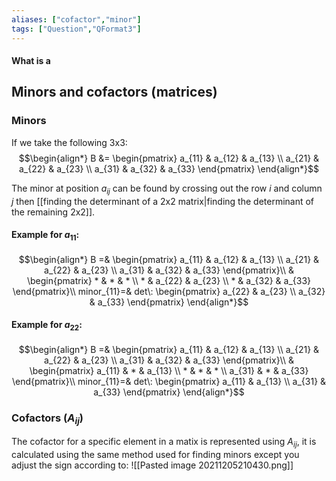 ```yaml
---
aliases: ["cofactor","minor"]
tags: ["Question","QFormat3"]
---
```


#### What is a
## Minors and cofactors (matrices)
### Minors
If we take the following 3x3:
$$\begin{align*}
B &= \begin{pmatrix} a_{11} &  a_{12} &  a_{13} \\  a_{21} &  a_{22} &  a_{23} \\  a_{31} &  a_{32} &  a_{33} \end{pmatrix}
\end{align*}$$

The minor at position $a_{ij}$ can be found by crossing out the row $i$ and column $j$ then [[finding the determinant of a 2x2 matrix|finding the determinant of the remaining 2x2]]. 

#### Example for $a_{11}$:

$$\begin{align*}
B =& \begin{pmatrix} a_{11} &  a_{12} &  a_{13} \\  a_{21} &  a_{22} &  a_{23} \\  a_{31} &  a_{32} &  a_{33} \end{pmatrix}\\
 & \begin{pmatrix} * &  * &  * \\  * &  a_{22} &  a_{23} \\  * &  a_{32} &  a_{33} \end{pmatrix}\\
minor_{11}=& det\: \begin{pmatrix} a_{22} & a_{23} \\ a_{32} & a_{33} \end{pmatrix}
\end{align*}$$

#### Example for $a_{22}$:

$$\begin{align*}
B =& \begin{pmatrix} a_{11} &  a_{12} &  a_{13} \\  a_{21} &  a_{22} &  a_{23} \\  a_{31} &  a_{32} &  a_{33} \end{pmatrix}\\
 & \begin{pmatrix} a_{11} &  * &  a_{13} \\  * &  * &  * \\  a_{31} &  * &  a_{33} \end{pmatrix}\\
minor_{11}=& det\: \begin{pmatrix} a_{11} & a_{13} \\ a_{31} & a_{33} \end{pmatrix}
\end{align*}$$

### Cofactors ($A_{ij}$)
The cofactor for a specific element in a matix is represented using $A_{ij}$, it is calculated using the same method used for finding minors except you adjust the sign according to:
![[Pasted image 20211205210430.png]]

